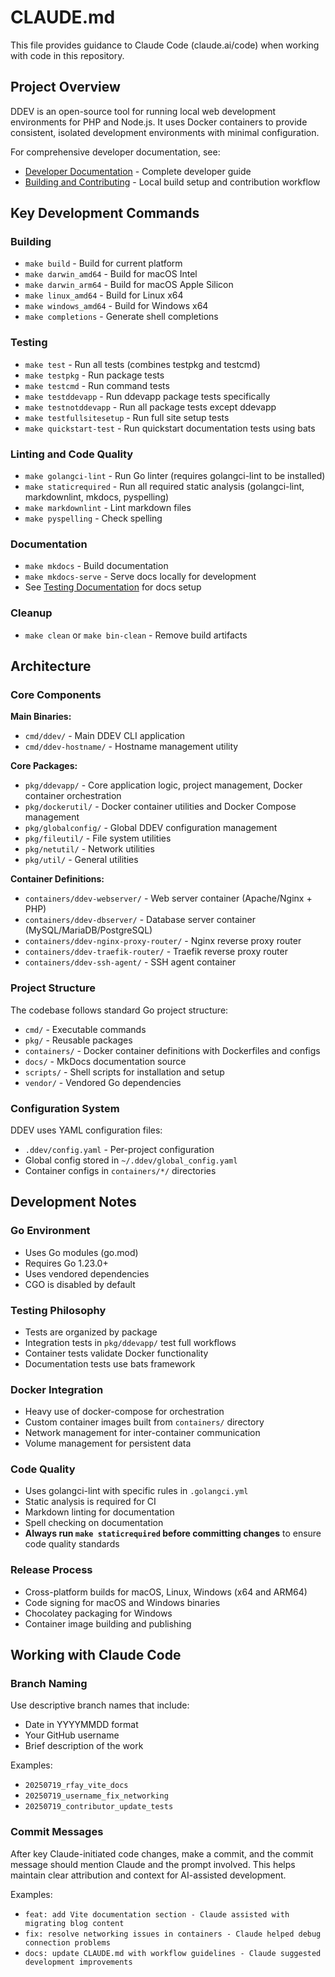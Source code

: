 # CLAUDE.md

This file provides guidance to Claude Code (claude.ai/code) when working with code in this repository.

## Project Overview

DDEV is an open-source tool for running local web development environments for PHP and Node.js. It uses Docker containers to provide consistent, isolated development environments with minimal configuration.

For comprehensive developer documentation, see:

- [Developer Documentation](https://ddev.readthedocs.io/en/stable/developers/) - Complete developer guide
- [Building and Contributing](docs/content/developers/building-contributing.md) - Local build setup and contribution workflow

## Key Development Commands

### Building

- `make build` - Build for current platform
- `make darwin_amd64` - Build for macOS Intel
- `make darwin_arm64` - Build for macOS Apple Silicon  
- `make linux_amd64` - Build for Linux x64
- `make windows_amd64` - Build for Windows x64
- `make completions` - Generate shell completions

### Testing

- `make test` - Run all tests (combines testpkg and testcmd)
- `make testpkg` - Run package tests
- `make testcmd` - Run command tests  
- `make testddevapp` - Run ddevapp package tests specifically
- `make testnotddevapp` - Run all package tests except ddevapp
- `make testfullsitesetup` - Run full site setup tests
- `make quickstart-test` - Run quickstart documentation tests using bats

### Linting and Code Quality

- `make golangci-lint` - Run Go linter (requires golangci-lint to be installed)
- `make staticrequired` - Run all required static analysis (golangci-lint, markdownlint, mkdocs, pyspelling)
- `make markdownlint` - Lint markdown files
- `make pyspelling` - Check spelling

### Documentation

- `make mkdocs` - Build documentation
- `make mkdocs-serve` - Serve docs locally for development
- See [Testing Documentation](https://ddev.readthedocs.io/en/stable/developers/testing-docs/) for docs setup

### Cleanup

- `make clean` or `make bin-clean` - Remove build artifacts

## Architecture

### Core Components

**Main Binaries:**

- `cmd/ddev/` - Main DDEV CLI application
- `cmd/ddev-hostname/` - Hostname management utility

**Core Packages:**

- `pkg/ddevapp/` - Core application logic, project management, Docker container orchestration
- `pkg/dockerutil/` - Docker container utilities and Docker Compose management
- `pkg/globalconfig/` - Global DDEV configuration management
- `pkg/fileutil/` - File system utilities
- `pkg/netutil/` - Network utilities
- `pkg/util/` - General utilities

**Container Definitions:**

- `containers/ddev-webserver/` - Web server container (Apache/Nginx + PHP)
- `containers/ddev-dbserver/` - Database server container (MySQL/MariaDB/PostgreSQL)
- `containers/ddev-nginx-proxy-router/` - Nginx reverse proxy router
- `containers/ddev-traefik-router/` - Traefik reverse proxy router
- `containers/ddev-ssh-agent/` - SSH agent container

### Project Structure

The codebase follows standard Go project structure:

- `cmd/` - Executable commands
- `pkg/` - Reusable packages
- `containers/` - Docker container definitions with Dockerfiles and configs
- `docs/` - MkDocs documentation source
- `scripts/` - Shell scripts for installation and setup
- `vendor/` - Vendored Go dependencies

### Configuration System

DDEV uses YAML configuration files:

- `.ddev/config.yaml` - Per-project configuration
- Global config stored in `~/.ddev/global_config.yaml`
- Container configs in `containers/*/` directories

## Development Notes

### Go Environment

- Uses Go modules (go.mod)
- Requires Go 1.23.0+
- Uses vendored dependencies
- CGO is disabled by default

### Testing Philosophy

- Tests are organized by package
- Integration tests in `pkg/ddevapp/` test full workflows
- Container tests validate Docker functionality
- Documentation tests use bats framework

### Docker Integration

- Heavy use of docker-compose for orchestration
- Custom container images built from `containers/` directory
- Network management for inter-container communication
- Volume management for persistent data

### Code Quality

- Uses golangci-lint with specific rules in `.golangci.yml`
- Static analysis is required for CI
- Markdown linting for documentation
- Spell checking on documentation
- **Always run `make staticrequired` before committing changes** to ensure code quality standards

### Release Process

- Cross-platform builds for macOS, Linux, Windows (x64 and ARM64)
- Code signing for macOS and Windows binaries
- Chocolatey packaging for Windows
- Container image building and publishing

## Working with Claude Code

### Branch Naming

Use descriptive branch names that include:

- Date in YYYYMMDD format
- Your GitHub username
- Brief description of the work

Examples:

- `20250719_rfay_vite_docs`
- `20250719_username_fix_networking`
- `20250719_contributor_update_tests`

### Commit Messages

After key Claude-initiated code changes, make a commit, and the commit message should mention Claude and the prompt involved. This helps maintain clear attribution and context for AI-assisted development.

Examples:

- `feat: add Vite documentation section - Claude assisted with migrating blog content`
- `fix: resolve networking issues in containers - Claude helped debug connection problems`
- `docs: update CLAUDE.md with workflow guidelines - Claude suggested development improvements`
